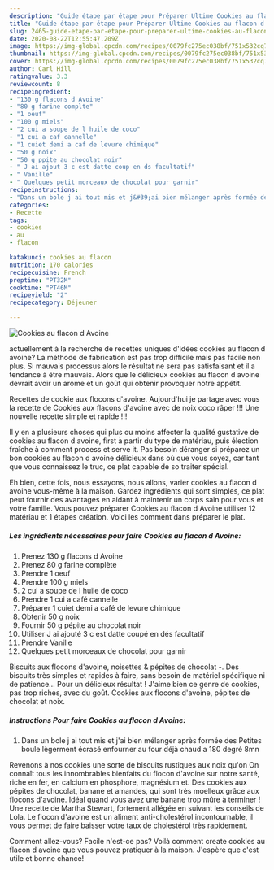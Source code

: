 ```yaml
---
description: "Guide étape par étape pour Préparer Ultime Cookies au flacon d Avoine"
title: "Guide étape par étape pour Préparer Ultime Cookies au flacon d Avoine"
slug: 2465-guide-etape-par-etape-pour-preparer-ultime-cookies-au-flacon-d-avoine
date: 2020-08-22T12:55:47.209Z
image: https://img-global.cpcdn.com/recipes/0079fc275ec038bf/751x532cq70/cookies-au-flacon-d-avoine-photo-principale-de-la-recette.jpg
thumbnail: https://img-global.cpcdn.com/recipes/0079fc275ec038bf/751x532cq70/cookies-au-flacon-d-avoine-photo-principale-de-la-recette.jpg
cover: https://img-global.cpcdn.com/recipes/0079fc275ec038bf/751x532cq70/cookies-au-flacon-d-avoine-photo-principale-de-la-recette.jpg
author: Carl Hill
ratingvalue: 3.3
reviewcount: 8
recipeingredient:
- "130 g flacons d Avoine"
- "80 g farine complte"
- "1 oeuf"
- "100 g miels"
- "2 cui a soupe de l huile de coco"
- "1 cui a caf cannelle"
- "1 cuiet demi a caf de levure chimique"
- "50 g noix"
- "50 g ppite au chocolat noir"
- " J ai ajout 3 c est datte coup en ds facultatif"
- " Vanille"
- " Quelques petit morceaux de chocolat pour garnir"
recipeinstructions:
- "Dans un bole j ai tout mis et j&#39;ai bien mélanger après formée des Petites boule lègerment écrasé enfourner au four déjà chaud a 180 degré 8mn"
categories:
- Recette
tags:
- cookies
- au
- flacon

katakunci: cookies au flacon 
nutrition: 170 calories
recipecuisine: French
preptime: "PT32M"
cooktime: "PT46M"
recipeyield: "2"
recipecategory: Déjeuner

---
```



![Cookies au flacon d Avoine](https://img-global.cpcdn.com/recipes/0079fc275ec038bf/751x532cq70/cookies-au-flacon-d-avoine-photo-principale-de-la-recette.jpg)

actuellement à la recherche de recettes uniques d'idées cookies au flacon d avoine? La méthode de fabrication est pas trop difficile mais pas facile non plus. Si mauvais processus alors le résultat ne sera pas satisfaisant et il a tendance à être mauvais. Alors que le délicieux cookies au flacon d avoine devrait avoir un arôme et un goût qui obtenir provoquer notre appétit.

Recettes de cookie aux flocons d&#39;avoine. Aujourd&#39;hui je partage avec vous la recette de Cookies aux flacons d&#39;avoine avec de noix coco râper !!! Une nouvelle recette simple et rapide !!!

Il y en a plusieurs choses qui plus ou moins affecter la qualité gustative de cookies au flacon d avoine, first à partir du type de matériau, puis élection fraîche à comment process et serve it. Pas besoin déranger si préparez un bon cookies au flacon d avoine délicieux dans où que vous soyez, car tant que vous connaissez le truc, ce plat capable de so traiter spécial.


Eh bien, cette fois, nous essayons, nous allons, varier cookies au flacon d avoine vous-même à la maison. Gardez ingrédients qui sont simples, ce plat peut fournir des avantages en aidant à maintenir un corps sain pour vous et votre famille. Vous pouvez préparer Cookies au flacon d Avoine utiliser 12 matériau et 1 étapes création. Voici les comment dans préparer le plat.

<!--inarticleads1-->

##### Les ingrédients nécessaires pour faire Cookies au flacon d Avoine:

1. Prenez 130 g flacons d Avoine
1. Prenez 80 g farine complète
1. Prendre 1 oeuf
1. Prendre 100 g miels
1.  2 cui a soupe de l huile de coco
1. Prendre 1 cui a café cannelle
1. Préparer 1 cuiet demi a café de levure chimique
1. Obtenir 50 g noix
1. Fournir 50 g pépite au chocolat noir
1. Utiliser  J ai ajouté 3 c est datte coupé en dés facultatif
1. Prendre  Vanille
1.   Quelques petit morceaux de chocolat pour garnir


Biscuits aux flocons d&#39;avoine, noisettes &amp; pépites de chocolat -. Des biscuits très simples et rapides à faire, sans besoin de matériel spécifique ni de patience… Pour un délicieux résultat ! J&#39;aime bien ce genre de cookies, pas trop riches, avec du goût. Cookies aux flocons d&#39;avoine, pépites de chocolat et noix. 

<!--inarticleads2-->

##### Instructions Pour faire Cookies au flacon d Avoine:

1. Dans un bole j ai tout mis et j&#39;ai bien mélanger après formée des Petites boule lègerment écrasé enfourner au four déjà chaud a 180 degré 8mn


Revenons à nos cookies une sorte de biscuits rustiques aux noix qu&#39;on On connaît tous les innombrables bienfaits du flocon d&#39;avoine sur notre santé, riche en fer, en calcium en phosphore, magnésium et. Des cookies aux pépites de chocolat, banane et amandes, qui sont très moelleux grâce aux flocons d&#39;avoine. Idéal quand vous avez une banane trop mûre à terminer ! Une recette de Martha Stewart, fortement allégée en suivant les conseils de Lola. Le flocon d&#39;avoine est un aliment anti-cholestérol incontournable, il vous permet de faire baisser votre taux de cholestérol très rapidement. 


Comment allez-vous? Facile n'est-ce pas? Voilà comment create cookies au flacon d avoine que vous pouvez pratiquer à la maison. J'espère que c'est utile et bonne chance!
